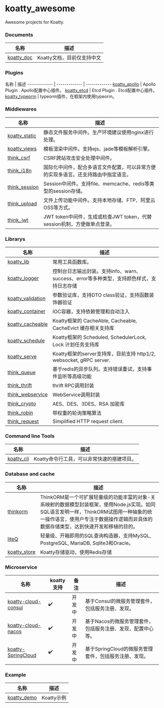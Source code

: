 # koatty_awesome
Awesome projects for Koatty.

### Documents
名称  | 描述
------------- | ------------- 
[koatty_doc](https://github.com/Koatty/koatty_doc) | Koatty文档，目前仅支持中文

### Plugins

名称 | 描述
------------- | ------------- | ------------- 
[koatty_apollo](https://github.com/Koatty/think_apollo)  |  Apollo Plugin . Apollo配置中心插件。
[koatty_etcd](https://github.com/Koatty/koatty_etcd) |  Etcd Plugin . Etcd配置中心插件。
[koatty_typeorm](https://github.com/Koatty/koatty_typeorm)   |  typeorm插件，在框架内使用typeorm。


### Middlewares

名称 | 描述
------------- | ------------- 
[koatty_static](https://github.com/koatty/koatty_static)  |  静态文件服务中间件。生产环境建议使用nginx进行处理。
[koatty_views](https://github.com/koatty/koatty_views)  |  模板渲染中间件。支持ejs、jade等模板解析引擎。
[think_csrf](https://github.com/thinkkoa/think_csrf)   |  CSRF跨站攻击安全处理中间件。
[think_i18n](https://github.com/thinkkoa/think_i18n)  | 国际化中间件，配合多语言文件配置，可以非常方便的实现多语言。还支持路由中指定语言。
[think_session](https://github.com/thinkkoa/think_session) | Session中间件。支持file、memcache、redis等类型的session存储。
[think_upload](https://github.com/thinkkoa/think_upload)  |  文件上传功能中间件。支持本地存储、FTP、阿里云OSS等方式。
[think_jwt](https://github.com/thinkkoa/think_jwt)   |  JWT token中间件，生成或检查JWT token，代替session机制，方便做单点登录。


### Librarys

名称  | 描述
------------- | -------------
[koatty_lib](https://github.com/Koatty/koatty_lib)  | 常用工具函数库。
[koatty_logger](https://github.com/Koatty/koatty_logger)  | 控制台日志输出封装。支持info、warn、success、error等多种类型，支持颜色样式，支持日志存储
[koatty_validation](https://github.com/Koatty/koatty_validation)  | 参数验证库，支持DTO class验证，支持函数装饰器验证
[koatty_container](https://github.com/Koatty/think_container) | IOC容器，支持依赖管理和自动注入
[koatty_cacheable](https://github.com/Koatty/koatty_cacheable) | Koatty框架的 CacheAble, Cacheable, CacheEvict 缓存相关支持库
[koatty_schedule](https://github.com/Koatty/koatty_schedule) | Koatty框架的 Scheduled, SchedulerLock, Lock 计划任务支持库
[koatty_serve](https://github.com/Koatty/koatty_serve) | Koatty框架的server支持库，目前支持 http1/2, websocket, gRPC server.
[think_queue](https://github.com/thinkkoa/think_queue)  | 基于redis的异步队列。支持错误重试，支持事件监听等高级功能
[think_thrift](https://github.com/thinkkoa/think_thrift) | thrift RPC调用封装
[think_webservice](https://github.com/thinkkoa/think_webservice) | WebService调用封装
[think_crypto](https://github.com/thinkkoa/think_crypto) | AES、DES、3DES、RSA 加密库
[think_robin](https://github.com/thinkkoa/think_robin) | 带权重的轮询策略算法
[think_request](https://github.com/thinkkoa/think_request) |  Simplified HTTP request client.


### Command line Tools

名称  | 描述
------------- | -------------
[koatty_cli](https://github.com/Koatty/koatty_cli)  | Koatty命令行工具，可以非常快速的搭建项目。


### Database and cache
名称  | 描述
------------- | -------------
[thinkorm](https://github.com/thinkkoa/thinkorm)  | ThinkORM是一个可扩展轻量级的功能丰富的对象-关系映射的数据模型封装框架，使用Node.js实现。如同SQL语言发明一样，ThinkORM试图用一种抽象的统一操作语言，使用户专注于数据操作逻辑而非具体的数据存储类型，达到快速开发和移植的目的。
[liteQ](https://github.com/thinkkoa/liteQ)  | 轻量级、开箱即用的SQL查询构造器，支持MySQL, PostgreSQL, MariaDB, Sqlite3和Oracle。
[koatty_store](https://github.com/Koatty/koatty_store)  | Koatty存储驱动，使用Redis存储


### Microservice

名称  | koatty支持 | 备注 | 描述
------------- | ------------- | ------------- | ------------- 
[koatty-cloud-consul](https://github.com/Koatty/koatty-cloud-consul) | ✔️ | 开发中 |  基于Consul的微服务管理套件，包括服务注册、发现。
[koatty-cloud-nacos](https://github.com/Koatty/koatty-cloud-nacos) | ✔️ | 开发中 |  基于Nacos的微服务管理套件，包括服务注册、发现，配置中心等。
[koatty-SpringCloud](https://github.com/Koatty/koatty-SpringCloud) | ✔️ | 开发中 |  基于SpringCloud的微服务管理套件，包括服务注册、发现。

### Example

名称  | 描述
------------- | -------------
[koatty_demo](https://github.com/Koatty/koatty_demo) | Koatty示例


